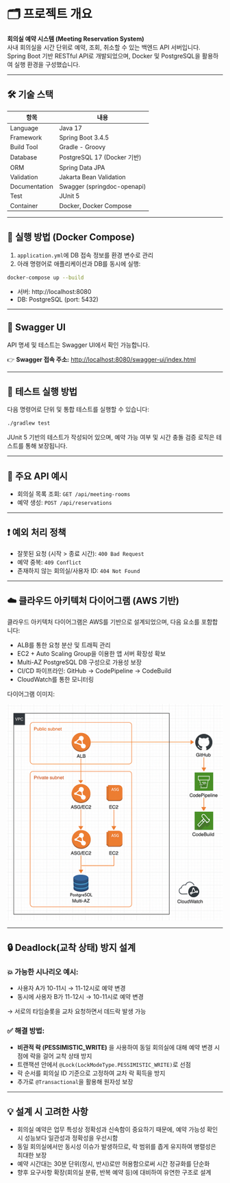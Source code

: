 # 🗂️ 프로젝트 개요

**회의실 예약 시스템 (Meeting Reservation System)**  
사내 회의실을 시간 단위로 예약, 조회, 취소할 수 있는 백엔드 API 서버입니다.  
Spring Boot 기반 RESTful API로 개발되었으며, Docker 및 PostgreSQL을 활용하여 실행 환경을 구성했습니다.

---

## 🛠 기술 스택

| 항목            | 내용                          |
|---------------|-----------------------------|
| Language      | Java 17                     |
| Framework     | Spring Boot 3.4.5           |
| Build Tool    | Gradle - Groovy             |
| Database      | PostgreSQL 17 (Docker 기반)   |
| ORM           | Spring Data JPA             |
| Validation    | Jakarta Bean Validation     |
| Documentation | Swagger (springdoc-openapi) |
| Test          | JUnit 5                     |
| Container     | Docker, Docker Compose      |

---

## 🐳 실행 방법 (Docker Compose)

1. `application.yml`에 DB 접속 정보를 환경 변수로 관리
2. 아래 명령어로 애플리케이션과 DB를 동시에 실행:

```bash
docker-compose up --build
```

- 서버: http://localhost:8080
- DB: PostgreSQL (port: 5432)

---

## 📑 Swagger UI

API 명세 및 테스트는 Swagger UI에서 확인 가능합니다.

👉 **Swagger 접속 주소:** [http://localhost:8080/swagger-ui/index.html](http://localhost:8080/swagger-ui/index.html)

---

## 🧪 테스트 실행 방법

다음 명령어로 단위 및 통합 테스트를 실행할 수 있습니다:

```bash
./gradlew test
```

JUnit 5 기반의 테스트가 작성되어 있으며, 예약 가능 여부 및 시간 충돌 검증 로직은 테스트를 통해 보장됩니다.

---

## 📌 주요 API 예시

- 회의실 목록 조회: `GET /api/meeting-rooms`
- 예약 생성: `POST /api/reservations`

---

## ❗ 예외 처리 정책

- 잘못된 요청 (시작 > 종료 시간): `400 Bad Request`
- 예약 중복: `409 Conflict`
- 존재하지 않는 회의실/사용자 ID: `404 Not Found`

---

## ☁️ 클라우드 아키텍처 다이어그램 (AWS 기반)

클라우드 아키텍처 다이어그램은 AWS를 기반으로 설계되었으며, 다음 요소를 포함합니다:

- ALB를 통한 요청 분산 및 트래픽 관리
- EC2 + Auto Scaling Group을 이용한 앱 서버 확장성 확보
- Multi-AZ PostgreSQL DB 구성으로 가용성 보장
- CI/CD 파이프라인: GitHub → CodePipeline → CodeBuild
- CloudWatch를 통한 모니터링

다이어그램 이미지:

![클라우드 아키텍처](diagram_drawio.png)

---

## 🔒 Deadlock(교착 상태) 방지 설계

### 💥 가능한 시나리오 예시:

- 사용자 A가 10-11시 → 11-12시로 예약 변경
- 동시에 사용자 B가 11-12시 → 10-11시로 예약 변경

→ 서로의 타임슬롯을 교차 요청하면서 데드락 발생 가능

### ✅ 해결 방법:

- **비관적 락 (PESSIMISTIC_WRITE)** 을 사용하여 동일 회의실에 대해 예약 변경 시점에 락을 걸어 교착 상태 방지
- 트랜잭션 안에서 `@Lock(LockModeType.PESSIMISTIC_WRITE)`로 선점
- 락 순서를 회의실 ID 기준으로 고정하여 교차 락 획득을 방지
- 추가로 `@Transactional`을 활용해 원자성 보장

---

## 💡 설계 시 고려한 사항

- 회의실 예약은 업무 특성상 정확성과 신속함이 중요하기 때문에, 예약 가능성 확인 시 성능보다 일관성과 정확성을 우선시함
- 동일 회의실에서만 동시성 이슈가 발생하므로, 락 범위를 좁게 유지하여 병렬성은 최대한 보장
- 예약 시간대는 30분 단위(정시, 반시)로만 허용함으로써 시간 정규화를 단순화
- 향후 요구사항 확장(회의실 분류, 반복 예약 등)에 대비하여 유연한 구조로 설계

